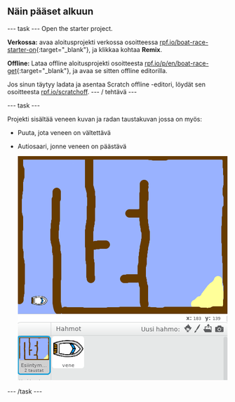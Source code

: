 ## Näin pääset alkuun

\--- task \--- Open the starter project.

**Verkossa:** avaa aloitusprojekti verkossa osoitteessa [rpf.io/boat-race-starter-on](http://rpf.io/boat-race-starter-on){:target="_blank"}, ja klikkaa kohtaa **Remix**.

**Offline:** Lataa offline aloitusprojekti osoitteesta [rpf.io/p/en/boat-race-get](http://rpf.io/p/en/boat-race-get){:target="_blank"}, ja avaa se sitten offline editorilla.

Jos sinun täytyy ladata ja asentaa Scratch offline -editori, löydät sen osoitteesta [rpf.io/scratchoff](http://rpf.io/scratchoff). \--- / tehtävä \---

\--- task \---

Projekti sisältää veneen kuvan ja radan taustakuvan jossa on myös:

- Puuta, jota veneen on vältettävä
- Autiosaari, jonne veneen on päästävä
    
    ![screenshot](images/boat-starter.png)

\--- /task \---